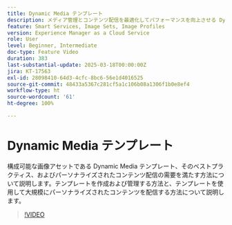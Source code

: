 ```yaml
---
title: Dynamic Media テンプレート
description: メディア管理とコンテンツ配信を最適化してパフォーマンスを向上させる Dynamic Media テンプレートとベストプラクティスについて説明します。
feature: Smart Services, Image Sets, Image Profiles
version: Experience Manager as a Cloud Service
role: User
level: Beginner, Intermediate
doc-type: Feature Video
duration: 383
last-substantial-update: 2025-03-18T00:00:00Z
jira: KT-17563
exl-id: 28098410-64d3-4cfc-8bc6-56e1d4016525
source-git-commit: 48433a5367c281cf5a1c106b08a1306f1b0e8ef4
workflow-type: ht
source-wordcount: '61'
ht-degree: 100%

---
```


# Dynamic Media テンプレート

構成可能な画像アセットである Dynamic Media テンプレート、そのベストプラクティス、およびパーソナライズされたコンテンツ配信の需要を満たす方法について説明します。テンプレートを作成および管理する方法と、テンプレートを使用して大規模にパーソナライズされたコンテンツを配信する方法について説明します。

>[!VIDEO](https://video.tv.adobe.com/v/3451728/?learn=on&enablevpops&captions=jpn)

